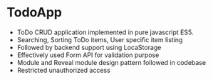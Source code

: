 # TodoApp
- ToDo CRUD application implemented in pure javascript ES5.
- Searching, Sorting ToDo items, User specific item listing
- Followed by backend support using LocaStorage
- Effectively used Form API for validation purpose
- Module and Reveal module design pattern followed in codebase
- Restricted unauthorized access
